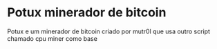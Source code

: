 # Potux minerador de bitcoin

Potux e um  minerador de bitcoin criado por mutr0l
que usa outro script chamado cpu miner como base 

